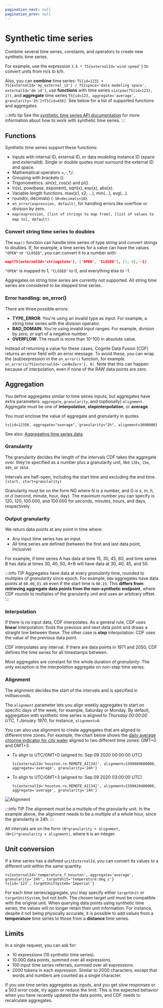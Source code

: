 ```yaml
---
pagination_next: null
pagination_prev: null
---
```


# Synthetic time series

Combine several time series, constants, and operators to create new synthetic time series.

For example, use the expression `3.6 * TS{externalId='wind-speed'}` to convert units from m/s to k/h.

Also, you can **combine** time series: `TS{id=123} + TS{externalId='my_external_id'} / TS{space='data modeling space', externalId='dm id'}`, use **functions** with time series `sin(pow(TS{id=123}, 2))`, and **aggregate** time series `TS{id=123, aggregate='average', granularity='1h'}+TS{id=456}`. See below for a list of supported functions and aggregates.

:::info tip
See the [synthetic time series API documentation](/api#tag/Synthetic-Time-Series) for more information about how to work with synthetic time series.
:::

## Functions

Synthetic time series support these functions:

- Inputs with internal ID, external ID, or data modeling instance ID (space and externalId). Single or double quotes must surround the external ID and space.
- Mathematical operators +,-,\*,/.
- Grouping with brackets ().
- Trigonometrics. sin(x), cos(x) and pi().
- ln(x), pow(base, exponent), sqrt(x), exp(x), abs(x).
- Variable length functions. max(x1, x2, ...), min(...), avg(...).
- round(x, decimals) (`-10<decimals<10`).
- `on_error(expression, default)`, for handling errors like overflow or division by zero.
- `map(expression, [list of strings to map from], [list of values to map to], default)`.

### Convert string time series to doubles

The `map()` function can handle time series of type _string_ and convert strings to doubles. If, for example, a time series for a valve can have the values `"OPEN"` or `"CLOSED"`, you can convert it to a number with:

```json
map(TS{externalId='stringstate'}, ['OPEN', 'CLOSED'], [1, 0], -1)
```

`"OPEN"` is mapped to 1, `"CLOSED"` to 0, and everything else to -1.

Aggregates on string time series are currently not supported. All string time series are considered to be stepped time series.

### Error handling: on_error()

There are three possible errors:

- **TYPE_ERROR**: You're using an invalid type as input. For example, a string time series with the division operator.
- **BAD_DOMAIN**: You're using invalid input ranges. For example, division by zero, or sqrt of a negative number.
- **OVERFLOW**: The result is more than 10^100 in absolute value.

Instead of returning a value for these cases, Cognite Data Fusion (CDF) returns an error field with an error message. To avoid these, you can wrap the (sub)expression in the `on_error()` function, for example. `on_error(1/TS{externalId='canBeZero'}, 0)`. Note that this can happen because of interpolation, even if none of the RAW data points are zero.

## Aggregation

You define aggregates similar to time series inputs, but aggregates have extra parameters: `aggregate`, `granularity`, and (optionally) `alignment`. Aggregate must be one of **interpolation**, **stepinterpolation**, or **average**.

You must enclose the value of aggregate and granularity in quotes.

```
ts{id=12356, aggregate="average", granularity="2h", alignment=3600000}
```

See also: [Aggregating time series data](/dev/concepts/aggregation/).

### Granularity

The granularity decides the length of the intervals CDF takes the aggregate over. they're specified as a number plus a granularity unit, like `120s`, `15m`, `48h`, or `365d`.

Intervals are half-open, including the start time and excluding the end time. `[start, start+granularity)`

Granularity must be on the form NG where N is a number, and G is _s_, _m_, _h_, or _d_ (second, minute, hour, day). The maximum number you can specify is 120, 120, 100.000, and 100.000 for seconds, minutes, hours, and days, respectively.

### Output granularity

We return data points at any point in time where:

- Any input time series has an input.
- All time series are defined (between the first and last data point, inclusive)

For example, if time series A has data at time 15, 30, 45, 60, and time series B has data at times 30, 40, 50, A+B will have data at 30, 40, 45, and 50.

:::info TIP
Aggregates have data at every _granularity_ time, rounded to multiples of _granularity_ since epoch. For example, `60m` aggregates have data points at `00.00`, `01.00` even if the start time is `00.15`. This **differs from retrieving aggregate data points from the non-synthetic endpoint**, where CDF rounds to multiples of the granularity _unit_ and uses an arbitrary offset.
:::

### Interpolation

If there is no input data, CDF interpolates. As a general rule, CDF uses **linear** interpolation: finds the previous and next data point and draws a straight line between these. The other case is **step** interpolation: CDF uses the value of the previous data point.

CDF interpolates _any_ interval. If there are data points in 1971 and 2050, CDF defines the time series for all timestamps between.

Most aggregates are constant for the whole duration of _granularity_. The only exception is the _interpolation_ aggregate on non-step time series.

### Alignment

<!-- vale off -->

The alignment decides the start of the intervals and is specified in milliseconds.

The `alignment` parameter lets you align weekly aggregates to start on specific days of the week, for example, Saturday or Monday. By default, aggregation with synthetic time series is aligned to _Thursday 00:00:00 UTC, 1 January 1970_, for instance, `alignment=0`.

You can also use alignment to create aggregates that are aligned to different time zones. For example, the chart below shows the [daily average chlorine indicator for city water](https://fusion.cognite.com/publicdata/explore/timeseries/5597549712998494) aligned to two different time zones: GMT+0 and GMT+3.

- To align to UTC/GMT+0 (aligned to: Sep 09 2020 00:00:00 UTC)

  `ts{externalId='houston.ro.REMOTE_AI[34]', alignment=1599609600000, aggregate='average', granularity='24h'}`

- To align to UTC/GMT+3 (aligned to: Sep 09 2020 03:00:00 UTC)

  `ts{externalId='houston.ro.REMOTE_AI[34]', alignment=1599620400000, aggregate='average', granularity='24h'}`

<img className="screenshot" src="/images/cdf/dev/concepts/resource_types/chlorine_alignment.png" alt="Alignment" width="x%"/>

:::info TIP
The alignment must be a multiple of the granularity unit. In the example above, the alignment needs to be a multiple of a whole hour, since the granularity is 24h.
:::

<!-- vale on -->

All intervals are on the form `(N*granularity + alignment, (N+1)*granularity + alignment)`, where `N` is an integer.

## Unit conversion

If a time series has a defined `unitExternalId`, you can convert its values to a different unit within the same quantity.
```
ts{externalId='temperature_f_houston', aggregate='average', granularity='24h', targetUnit='temperature:deg_c'}
ts{id='123', targetUnitSystem='Imperial'}
```
For each time series/aggregate, you may specify either `targetUnit` or `targetUnitSystem`, but not both. The chosen target unit must be compatible with the original unit.
When querying data points using synthetic time series, the values will no longer retain their unit information.
For instance, despite it not being physically accurate, it is possible to add values from a **temperature** time series to those from a **distance** time series.

## Limits

In a single request, you can ask for:

- 10 expressions (10 synthetic time series).
- 10.000 data points, summed over all expressions.
- 100 input time series referrals, summed over all expressions.
- 2000 tokens in each expression. Similar to 2000 characters, except that words and numbers are counted as a single character.

If you use time series aggregates as inputs, and you get slow responses or a 503 error code, try again or reduce the limit. This is the expected behavior when you have recently updated the data points, and CDF needs to recalculate aggregates.
